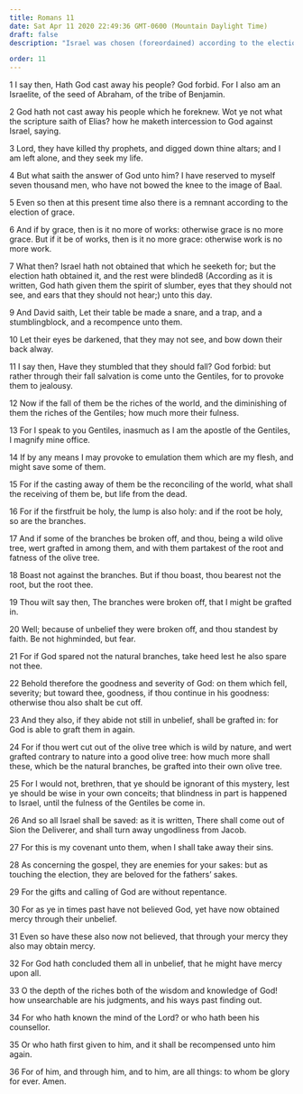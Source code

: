 ```yaml
---
title: Romans 11
date: Sat Apr 11 2020 22:49:36 GMT-0600 (Mountain Daylight Time)
draft: false
description: "Israel was chosen (foreordained) according to the election of grace—But some harden their hearts against it—The Gentiles are adopted into the house of Israel—The gospel goes preferentially to the Gentiles until the fulness of the Gentiles."

order: 11
---
```

    
1 I say then, Hath God cast away his people? God forbid. For I also am an Israelite, of the seed of Abraham, of the tribe of Benjamin.

2 God hath not cast away his people which he foreknew. Wot ye not what the scripture saith of Elias? how he maketh intercession to God against Israel, saying.

3 Lord, they have killed thy prophets, and digged down thine altars; and I am left alone, and they seek my life.

4 But what saith the answer of God unto him? I have reserved to myself seven thousand men, who have not bowed the knee to the image of Baal.

5 Even so then at this present time also there is a remnant according to the election of grace.

6 And if by grace, then is it no more of works: otherwise grace is no more grace. But if it be of works, then is it no more grace: otherwise work is no more work.

7 What then? Israel hath not obtained that which he seeketh for; but the election hath obtained it, and the rest were blinded8 (According as it is written, God hath given them the spirit of slumber, eyes that they should not see, and ears that they should not hear;) unto this day.

9 And David saith, Let their table be made a snare, and a trap, and a stumblingblock, and a recompence unto them.

10 Let their eyes be darkened, that they may not see, and bow down their back alway.

11 I say then, Have they stumbled that they should fall? God forbid: but rather through their fall salvation is come unto the Gentiles, for to provoke them to jealousy.

12 Now if the fall of them be the riches of the world, and the diminishing of them the riches of the Gentiles; how much more their fulness.

13 For I speak to you Gentiles, inasmuch as I am the apostle of the Gentiles, I magnify mine office.

14 If by any means I may provoke to emulation them which are my flesh, and might save some of them.

15 For if the casting away of them be the reconciling of the world, what shall the receiving of them be, but life from the dead.

16 For if the firstfruit be holy, the lump is also holy: and if the root be holy, so are the branches.

17 And if some of the branches be broken off, and thou, being a wild olive tree, wert grafted in among them, and with them partakest of the root and fatness of the olive tree.

18 Boast not against the branches. But if thou boast, thou bearest not the root, but the root thee.

19 Thou wilt say then, The branches were broken off, that I might be grafted in.

20 Well; because of unbelief they were broken off, and thou standest by faith. Be not highminded, but fear.

21 For if God spared not the natural branches, take heed lest he also spare not thee.

22 Behold therefore the goodness and severity of God: on them which fell, severity; but toward thee, goodness, if thou continue in his goodness: otherwise thou also shalt be cut off.

23 And they also, if they abide not still in unbelief, shall be grafted in: for God is able to graft them in again.

24 For if thou wert cut out of the olive tree which is wild by nature, and wert grafted contrary to nature into a good olive tree: how much more shall these, which be the natural branches, be grafted into their own olive tree.

25 For I would not, brethren, that ye should be ignorant of this mystery, lest ye should be wise in your own conceits; that blindness in part is happened to Israel, until the fulness of the Gentiles be come in.

26 And so all Israel shall be saved: as it is written, There shall come out of Sion the Deliverer, and shall turn away ungodliness from Jacob.

27 For this is my covenant unto them, when I shall take away their sins.

28 As concerning the gospel, they are enemies for your sakes: but as touching the election, they are beloved for the fathers’ sakes.

29 For the gifts and calling of God are without repentance.

30 For as ye in times past have not believed God, yet have now obtained mercy through their unbelief.

31 Even so have these also now not believed, that through your mercy they also may obtain mercy.

32 For God hath concluded them all in unbelief, that he might have mercy upon all.

33 O the depth of the riches both of the wisdom and knowledge of God! how unsearchable are his judgments, and his ways past finding out.

34 For who hath known the mind of the Lord? or who hath been his counsellor.

35 Or who hath first given to him, and it shall be recompensed unto him again.

36 For of him, and through him, and to him, are all things: to whom be glory for ever. Amen.
